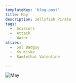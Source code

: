 ```yaml
---
templateKey: 'blog-post'
title: May
description: Jellyfish Pirate
tags:
  -  Scissors
  -  Attack
  -  Water
allies:
  -  Sol Badguy
  -  Ky Kiske
  -  Ramlethal Valentine

---
```

![May](/img/May.png)

